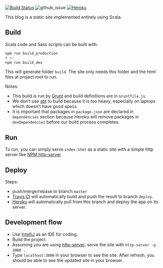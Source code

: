 [![Build Status](https://travis-ci.org/mt40/my_blog.svg?branch=master)](https://travis-ci.org/mt40/my_blog)
![github_issue](https://img.shields.io/github/issues/mt40/my_blog.svg)
[![Heroku](https://heroku-badge.herokuapp.com/?app=under-the-rain&style=flat&svg=1)]()

This blog is a static site implemented entirely using Scala.

## Build

Scala code and Sass scripts can be built with:
```bash
npm run build_production
# or
npm run build_dev
```

This will generate folder `build`. The site only needs this folder and the
html files at project root to run.

Notes:
- This build is run by [Grunt][grunt] and build definitions are in
`Gruntfile.js`.
- We don't use [sbt][sbt] to build because it is too heavy, especially on laptops which doesn't have good specs.
- It is important that packages in `package.json` are declared in
 `dependencies` section because Heroku will remove packages in
  `devDependencies` before our build process completes.

## Run

To run, you can simply serve `index.html` as a static site with a simple
http server like [NPM http-server][npm_hs]

## Deploy

Steps:
- push/merge/rebase to branch `master`
- [Travis CI][travis] will automatically build and push the result to branch
`deploy`.
- [Heroku][heroku] will automatically pull from this branch and deploy the
app on its server.

## Development flow

- Use [IntelliJ] as an IDE for coding.
- Build the project.
- Assuming you are using [http-server][npm_hs], serve the site with
`http-server -p 3000 .`.
- Type `localhost:3000` in your browser to see the site.
After refresh, you should be able to see the updated site in your browser.


[grunt]: https://gruntjs.com/
[sbt]: https://www.scala-sbt.org/download.html
[npm_hs]: https://www.npmjs.com/package/http-server
[intellij]: https://www.jetbrains.com/idea/
[travis]: https://travis-ci.org/
[heroku]: https://dashboard.heroku.com/
